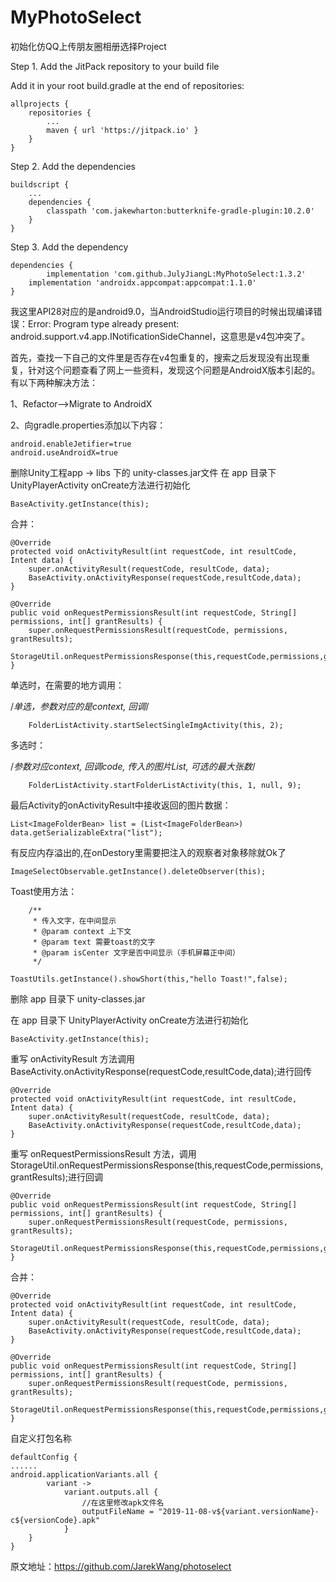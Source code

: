 # MyPhotoSelect
初始化仿QQ上传朋友圈相册选择Project

Step 1. Add the JitPack repository to your build file 


Add it in your root build.gradle at the end of repositories:

	allprojects {
		repositories {
			...
			maven { url 'https://jitpack.io' }
		}
	}
Step 2. Add the dependencies

	buildscript {
		...
		dependencies {
			classpath 'com.jakewharton:butterknife-gradle-plugin:10.2.0'
		}
	}
	
Step 3. Add the dependency

	dependencies {
	        implementation 'com.github.JulyJiangL:MyPhotoSelect:1.3.2'
		implementation 'androidx.appcompat:appcompat:1.1.0'
	}
	
我这里API28对应的是android9.0，当AndroidStudio运行项目的时候出现编译错误：Error: Program type already present: android.support.v4.app.INotificationSideChannel，这意思是v4包冲突了。

首先，查找一下自己的文件里是否存在v4包重复的，搜索之后发现没有出现重复，针对这个问题查看了网上一些资料，发现这个问题是AndroidX版本引起的。有以下两种解决方法：

1、Refactor-->Migrate to  AndroidX

2、向gradle.properties添加以下内容：
	
	android.enableJetifier=true
	android.useAndroidX=true

删除Unity工程app -> libs 下的 unity-classes.jar文件
在 app 目录下 UnityPlayerActivity onCreate方法进行初始化
		
	BaseActivity.getInstance(this);

合并：

	@Override
    protected void onActivityResult(int requestCode, int resultCode, Intent data) {
        super.onActivityResult(requestCode, resultCode, data);
        BaseActivity.onActivityResponse(requestCode,resultCode,data);
    }

    @Override
    public void onRequestPermissionsResult(int requestCode, String[] permissions, int[] grantResults) {
        super.onRequestPermissionsResult(requestCode, permissions, grantResults);
        StorageUtil.onRequestPermissionsResponse(this,requestCode,permissions,grantResults);
    }
    
单选时，在需要的地方调用：

   /*单选，参数对应的是context, 回调*/
   
        FolderListActivity.startSelectSingleImgActivity(this, 2);

多选时：

/*参数对应context, 回调code, 传入的图片List, 可选的最大张数*/

        FolderListActivity.startFolderListActivity(this, 1, null, 9);

最后Activity的onActivityResult中接收返回的图片数据：

 	List<ImageFolderBean> list = (List<ImageFolderBean>) data.getSerializableExtra("list");
	
有反应内存溢出的,在onDestory里需要把注入的观察者对象移除就Ok了
	
	ImageSelectObservable.getInstance().deleteObserver(this);
	
Toast使用方法：
		
		/**
	     * 传入文字，在中间显示
	     * @param context 上下文
	     * @param text 需要toast的文字
	     * @param isCenter 文字是否中间显示（手机屏幕正中间）
	     */
	     
	ToastUtils.getInstance().showShort(this,"hello Toast!",false);
	
删除 app 目录下 unity-classes.jar

在 app 目录下 UnityPlayerActivity onCreate方法进行初始化
		
	BaseActivity.getInstance(this);
		
重写 onActivityResult 方法调用 BaseActivity.onActivityResponse(requestCode,resultCode,data);进行回传
	
	@Override
    protected void onActivityResult(int requestCode, int resultCode, Intent data) {
        super.onActivityResult(requestCode, resultCode, data);
        BaseActivity.onActivityResponse(requestCode,resultCode,data);
    }
    
重写 onRequestPermissionsResult 方法，调用StorageUtil.onRequestPermissionsResponse(this,requestCode,permissions,grantResults);进行回调

	@Override
    public void onRequestPermissionsResult(int requestCode, String[] permissions, int[] grantResults) {
        super.onRequestPermissionsResult(requestCode, permissions, grantResults);
        StorageUtil.onRequestPermissionsResponse(this,requestCode,permissions,grantResults);
    }
	
合并：

	@Override
    protected void onActivityResult(int requestCode, int resultCode, Intent data) {
        super.onActivityResult(requestCode, resultCode, data);
        BaseActivity.onActivityResponse(requestCode,resultCode,data);
    }

    @Override
    public void onRequestPermissionsResult(int requestCode, String[] permissions, int[] grantResults) {
        super.onRequestPermissionsResult(requestCode, permissions, grantResults);
        StorageUtil.onRequestPermissionsResponse(this,requestCode,permissions,grantResults);
    }
    
自定义打包名称
	
	defaultConfig {
	......
	android.applicationVariants.all {
            variant ->
                variant.outputs.all {
                    //在这里修改apk文件名
                    outputFileName = "2019-11-08-v${variant.versionName}-c${versionCode}.apk"
                }
        }
	}
原文地址：https://github.com/JarekWang/photoselect
